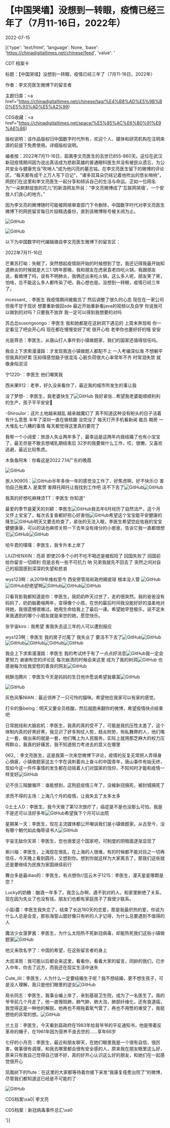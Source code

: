 # 【中国哭墙】没想到一转眼，疫情已经三年了（7月11-16日，2022年）

2022-07-15

[{'type': 'text/html', 'language': None, 'base': 'https://chinadigitaltimes.net/chinese/feed', 'value': '

CDT 档案卡

标题：【中国哭墙】没想到一转眼，疫情已经三年了（7月11-16日，2022年）

作者：李文亮医生微博下的留言者

主题归类：<a href="https://chinadigitaltimes.net/chinese/tag/%E4%B8%AD%E5%9B%BD%E5%93%AD%E5%A2%99)

CDS收藏：<a href="https://chinadigitaltimes.net/space/%E5%85%AC%E6%B0%91%E9%A6%86)

版权说明：该作品版权归中国数字时代所有，欢迎个人、媒体和研究机构在注明来源的前提下免费使用。详细版权说明。





编者按：2022年7月11-16日，距离李文亮医生的去世已855-860天。这位在武汉新冠疫情期间因为说出真话成为悲剧英雄的普通眼科医生并没有被民众遗忘，为公共安全与健康充当“吹哨人”成为他闪亮的墓志铭。在李文亮医生留下的微博的评论区，“每天都有成千上万人写下日记”，“诸多双耳朵仍铭记着他吹出的悠长哨响”，网民们在这里和李文亮医生一起分享和倾诉自己的生活与命运。正如一位网名为“一朵默默绽放的花儿”的新浪网友所说：“李文亮微博成了‘互联网哭墙’，一个安放人们良心的地方。”

因为李文亮的微博随时可能被网络审查部门下令删除，中国数字时代对李文亮医生微博下的网民留言每日片段精选备份，直到该微博账号被关闭为止。

![GitHub](https://chinadigitaltimes.net/chinese/files/2020/03/Screenshot-2020-03-13-10.48.21.png)

![GitHub](https://chinadigitaltimes.net/chinese/files/2020/03/Screenshot-2020-03-15-11.01.33.png)

以下为中国数字时代编辑摘自李文亮医生微博下的留言区：

2022年7月11-16日

芒果苏打呦：失眠了，突然想起疫情刚开始的时候想到了您，我还记得我最开始知道肺炎的时候就是大三1.1跨年那晚，我和朋友在虎泉袁老四吃火锅，我跟朋友说，看微博了吗，说有不明肺炎，我俩还出来吃火锅，这么多人呢，朋友笑了笑，怕啥，总不能这么多人都传染了吧，我心想也是。没想到一转眼，疫情已经三年了。

incessant_：李医生 我疫情期间被裁员了 然后调整了很久的心态 现在在一家公司但我不甘于现状 想要重新做回sde 最近开始重新看java的视频以及自学 你说我可以做到的对吗？只要我不放弃 我一定可以得到我想要的对吗

苏怂怂susongsongo：李医生 我和她都是在这树洞下遇见的 上周末奔现啦 你一定看见了吧会开心吗 现在都在慢慢变好了呢 很开心啦 老李你也要好好的哦 安安

光是蒋丞：李医生，从唐山打人事件到小镇做题家，我们的国家还值得信任吗。

我会上下求索漫漫路：才发现我连小镇做题人都配不上 一入考编深似海 不想躺平但我真的好累 压抑得感觉脑子很混沌 心脏负荷很大心率常年不齐 时常泪失禁 就像身陷泥沼

宁1220-：李医生 他们嘲笑我

西米果912：老李，好久没来看你了，最近我的城市所发生的事让我

没了梦想-：李医生，我老婆快生了![GitHub](https://face.t.sinajs.cn/t4/appstyle/expression/ext/normal/83/2018new_kuxiao_org.png) 我好紧张…希望我老婆能顺顺利利的生产，孩子平平安安🙏

-Shiroulor：这片土地越来越乱 越来越魔幻了 真不知道这种没有盼头的日子活着有什么意思 半年了深圳一直在做核酸 没完没了 每天打开手机看新闻 裁员 期房 一大堆乱七八糟的事情 每天都觉得这里真的要完了

我宥一个小阔爱：旅游人失业两年多了，最幸运是这两年内我结婚了也有小宝宝了，最无奈是不敢去想哺乳期结束后 32岁的我要做什么工作，哎，很懒，又喜欢逃避，最近比较焦虑。

木鱼鱼阿朱：你看这是2022.7.14广东的晚霞

![GitHub](https://chinadigitaltimes.net/chinese/files/2022/07/image-1657822443041.png)

旅人90905：![GitHub](https://chinadigitaltimes.net/chinese/files/2022/07/post-684322-62d06282405e7.png)半年多快一年的感觉没工作了，好焦虑啊，好不快乐😔 害怕自己拖累人 是累赘 害拜托拜托让我找到工作吧 活不下去了![GitHub](https://chinadigitaltimes.net/chinese/files/2022/07/post-684322-62d0628248859.png)![GitHub](https://chinadigitaltimes.net/chinese/files/2022/07/post-684322-62d0628248859.png)

我真的好想吃麻辣烫TT：李医生 你知道“

最爱的季节是夏天的刘颖：李医生![GitHub](https://chinadigitaltimes.net/chinese/files/2022/07/post-684322-62d06282405e7.png)我去年6月经历了自然流产，这个月又怀上宝宝了，每次去复查都好担心好害怕![GitHub](https://chinadigitaltimes.net/chinese/files/2022/07/post-684322-62d06282405e7.png)希望这个宝宝能平安健康的降生![GitHub](https://chinadigitaltimes.net/chinese/files/2022/07/post-684322-62d0628268957.png)明天又要去检查了，紧张的无法入眠，李医生希望您庇佑我的宝宝健健康康，可以的话也麻烦关照一下去年没有缘分的小崽崽，告诉它我一直都很想它![GitHub](https://chinadigitaltimes.net/chinese/files/2022/07/post-684322-62d06282405e7.png)![GitHub](https://chinadigitaltimes.net/chinese/files/2022/07/post-684322-62d06282405e7.png)

哈牛君的噗噗：李医生，我专升本上岸了

LIUZHENXIN：亮哥 即使20多个小时不吃不喝还是被假阳了 回国失败了 回国前给你留言一切顺利 但是总有一些不可抗力 呐 兄弟我就先不回去了 突然之间对自己的祖国感到深深的失望和悲哀

wys123啊：从2019年维权至今 西安房管局和政府踢皮球 根本没人管 ![GitHub](https://chinadigitaltimes.net/chinese/files/2022/07/post-684322-62d06282405e7.png)![GitHub](https://chinadigitaltimes.net/chinese/files/2022/07/post-684322-62d06282405e7.png)好绝望啊![GitHub](https://chinadigitaltimes.net/chinese/files/2022/07/post-684322-62d06282405e7.png)![GitHub](https://chinadigitaltimes.net/chinese/files/2022/07/post-684322-62d06282405e7.png)![GitHub](https://chinadigitaltimes.net/chinese/files/2022/07/post-684322-62d06282405e7.png)

只看背影我都知道是你：李医生，我奶奶昨天过世了，走的很突然。我的爸爸没有妈妈了，奶奶脑萎缩两年，变得像个小孩，在世的最后时间我没能好好的温柔地对待她，我很遗憾很难过。她用生命给我上了最后一课。希望她早登极乐，说不定未来我遇到的哪个小朋友就是来世的她，愿您快乐。

张宇宙kiro：我希望 害我失去这三年的人可以遭到报应

wys123啊：李医生 我的房子烂尾了 我失业了 要活不下去了![GitHub](https://chinadigitaltimes.net/chinese/files/2022/07/post-684322-62d06282405e7.png)![GitHub](https://chinadigitaltimes.net/chinese/files/2022/07/post-684322-62d06282405e7.png)![GitHub](https://chinadigitaltimes.net/chinese/files/2022/07/post-684322-62d06282405e7.png)![GitHub](https://chinadigitaltimes.net/chinese/files/2022/07/post-684322-62d06282405e7.png)![GitHub](https://chinadigitaltimes.net/chinese/files/2022/07/post-684322-62d06282405e7.png)![GitHub](https://chinadigitaltimes.net/chinese/files/2022/07/post-684322-62d06282405e7.png)

我会上下求索漫漫路：李医生 我的考试终于有了一点点好消息![GitHub](https://chinadigitaltimes.net/chinese/files/2022/07/post-684322-62d06282405e7.png)我一定会更努力 谢谢有您的评论区 每次崩溃的时候会来这里 成为了我的树洞![GitHub](https://chinadigitaltimes.net/chinese/files/2022/07/post-684322-62d06282405e7.png) 也感谢每次给我安慰的善良的网友![GitHub](https://chinadigitaltimes.net/chinese/files/2022/07/post-684322-62d06282405e7.png)

桃酥泡腾片：李医生今天是妈妈的生日他许愿说希望我暴富![GitHub](https://chinadigitaltimes.net/chinese/files/2022/07/post-684322-62d062830bf79.png)

![GitHub](https://chinadigitaltimes.net/chinese/files/2022/07/image-1657823846430.png)

灰色风筝NIAN：最近领养了一只可怜的猫咪。希望他在我家可以有家的感觉。

打伞的鱼being：明天又要全员核酸，然后就跑来翻你的微博，希望疫情快点结束吧

日常脱线和大脑宕机：李医生，我真的真的受不了，可能是我抗压性太差了，这个体制内真的好黑好黑，我见识了好多狗仗人势，趋炎附势，徇私舞弊的人，他们嘴上一套，做出来的就是一套，他们嘴上为人民服务，实际上就用那芝麻大的权力压榨群众，我真的好痛苦，我不知道努力考进去的意义在哪里

062_：李文亮医生，这是我第一次来您微博下评论，疫情的反复无常把人弄得身心俱疲，小镇做题家这五个字在讽刺着向上奋斗的中国青年，唐山事件有始无终，现如今这一件件事情的发生都在动摇着人们对国家的信仰，不知何时才能和疫情一样变好![GitHub](https://face.t.sinajs.cn/t4/appstyle/expression/ext/normal/6e/2018new_leimu_org.png)

记不住三羧酸循环：谁能想到，这狗屁疫情三年了，没被新冠搞死，被封城搞死了

求而不得的主场：上海几个月的疫情，让我失去了太多太多

G土土人D：李医生，我今天做了第12次放疗了，癌症是不是也没那么可怕，我是不是还可以活好多年![GitHub](https://face.t.sinajs.cn/t4/appstyle/expression/ext/normal/6e/2018new_leimu_org.png)希望我下个月可以出院

星期某一天：李医生，现在主流媒体都公开嘲讽我们是小镇做题家。从古至今，没有哪个朝代如此侮辱读书人![GitHub](https://face.t.sinajs.cn/t4/appstyle/expression/ext/normal/6e/2018new_leimu_org.png)

宇宙无敌你天哥：李医生，您也很爱这个国家吧，可制度的阴暗面逐渐显现了

紫川袖：李医生，上海现在很乱，在上海的人很难，有的时候都不能对目之一切再信任，今天晚上看到圆月，又想到你。想到你就这样为大家离去了，那我们这些就还是要继续为民族为家国继续前行

舞台多是最diao的：李医生，有点想你//芸云木子1215：李医生，漫天星星哪颗是您？

Lucky的奶糖：酗酒一年多了。我怎么办啊，遇不到对的人，和家里断绝了关系，现在因为失业了也没有钱，朋友们也都有家庭孩子了我很少联系。

小盐i農：李医生我失恋了，结束了长达160天的恋爱，那是我最炽热的爱，你说为什么人总是会变，那些海誓山盟好像只有听的人才记得，为什么总要遇到不值得的人

魔法少女菠萝酱：李医生，为什么太阳热不死新冠病毒，却能热死我们这些小镇做题家![GitHub](https://face.t.sinajs.cn/t4/appstyle/expression/ext/normal/6e/2018new_leimu_org.png)

他又来改名字了：中国的希望，在这些留言者的身上

大叔泽雨：我可能以后都会来这里，看看你，看看大家的留言，同龄的我们，已步入中年，你去了远方，而我还在现实生活中迷失

Cute_ilil：李医生，人为什么一定要结婚生子呢？我不想结婚，更不想生孩子，可是没人理解，我只是他们眼里的逆女![GitHub](https://face.t.sinajs.cn/t4/appstyle/expression/ext/normal/ee/2018new_beishang_org.png)

局长同志：李医生，我事业编上岸了，来到基层卫生院，成为了一名医生了。我的爷爷前几个月走了，他一直慢阻肺，肺气肿，肺大泡，肺部纤维化，还有食道癌，我觉得这是一种他的解脱，他再也不用拖着氧气管了，再也不用憋的难受了，我挺想他的非常的想。![GitHub](https://face.t.sinajs.cn/t4/appstyle/expression/ext/normal/42/2018new_baobao_org.png)

兰土豆：李医生，今天看到县政府在1983年给我爷爷的平反通知书，他是带着反革命的帽子，在1961年因为营养不良去世的……享年66岁

七仔的小月亮：李医生，最近和朋友聊天，在她们眼里我是一个很有自信，很厉害，做事很有调理，和我去哪里都会很有安全感的人，原来我在朋友眼里这么好，原来只有我自己觉得自己很不好，真的好开心认识这么好的朋友，和她们在一起感觉很开心

凤凰树下的flute：在这里的大家都等待着你接下来发“我康复痊愈出院了”的微博，尽管我们都知道这已经是不可能的了



![GitHub](https://chinadigitaltimes.net/chinese/files/2020/03/37-150x150.jpg)

CDS档案\xa0| 李文亮

CDS档案｜新冠病毒事件总汇\xa0

'}]